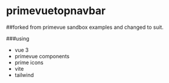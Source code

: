 # primevuetopnavbar
##forked from primevue sandbox examples and changed to suit.

###using
- vue 3
- primevue components
- prime icons
- vite
- tailwind
